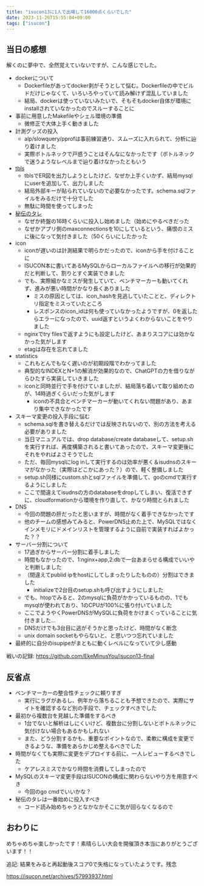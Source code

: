 ```yaml
---
title: "isucon13に1人で出場して16000点くらいでした"
date: 2023-11-26T15:55:04+09:00
tags: ["isucon"]
---
```


## 当日の感想

解くのに夢中で、全然覚えていないですが、こんな感じでした。

- dockerについて
  - Dockerfileがあってdocker剥がそうとして悩む。Dockerfileの中でビルドだけじゃなくて、いろいろやっていて読み解けず混乱していました
  - 結局、dockerは使っていないみたいで、そもそもdocker自体が環境にinstallされていなかったのでスルーすることに
- 事前に用意したMakefileやシェル環境の準備
  - 微修正で大体上手く動きました
- 計測グッズの投入
  - alp/slowquery/pprofは事前練習通り、スムーズに入れられて、分析に辿り着けました
  - 実際ボトルネックで戸惑うことはそんなになかったです（ボトルネックで迷うようなレベルまで辿り着けなかったともいう
- [tbls](https://github.com/k1LoW/tbls)
  - tblsでER図を出力しようとしたけど、なぜか上手くいかず、結局mysqlにuserを追加して、出力しました
  - 結局外部キーが貼られていないので必要なかったです。schema.sqlファイルをみるだけで十分でした
  - 無駄に時間を使ってしまった
- [秘伝のタレ](https://github.com/EkeMinusYou/isucon-template#%E7%A7%98%E4%BC%9D%E3%81%AE%E3%82%BF%E3%83%AC)
  - なぜか終盤の16時くらいに投入し始めました（始めにやるべきだった
  - なぜかアプリ側のmaxconnectionsを10にしているという、痛恨のミスに後になって気付きました（50くらいにしたかった
- icon
  - iconが遅いのは計測結果で明らかだったので、iconから手を付けることに
  - ISUCON本に書いてあるMySQLからローカルファイルへの移行が効果的だと判断して、割りとすぐ実装できました
  - でも、実際細かなミスが発生していて、ベンチマーカーも動いてくれず、進みが悪い時間がかなり長くありました
    - ミスの原因としては、icon_hashを見逃していたことと、ディレクトリ指定をミスっていたところ
    - レスポンスのicon_idは何も使っていなかったようですが、0を返したらエラーになったので、uuid返すというよくわからないことをやりました
  - nginxでtry filesで返すようにも設定したけど、あまりスコアには効かなかった気がします
  - etagは存在を忘れてました
- statistics
  - これもとんでもなく遅いのが初期段階でわかってました
  - 典型的なINDEXとN+1の解消が効果的なので、ChatGPTの力を借りながらひたすら実装していきました
  - iconと同時並行で手を付けていましたが、結局落ち着いて取り組めたのが、14時過ぎくらいだった気がします
    - iconの不具合とベンチマーカーが動いてくれない問題があり、あまり集中できなかったです
- スキーマ変更の投入手段に悩む
  - schema.sqlを書き替えるだけでは反映されないので、別の方法を考える必要がありました
  - 当日マニュアルでは、drop database/create databaseして、setup.shを実行すれば、再度構築されると書いてあったので、スキーマ変更後にそれをやればよさそうでした
  - ただ、毎回mysqlにlog inして実行するのは効率が悪く＆isudnsのスキーマがなかった（実際はどこかにあった？）ので、軽く整備しました
  - setup.sh同様にcustom.shとsqlファイルを準備して、goのcmdで実行するようにしました
  - ここで間違えてisudnsの方のdatabaseをdropしてしまい、復活できずに、cloudformationから環境を作り直して、かなり時間とられました
- DNS
  - 今回の問題の肝だったと思いますが、時間がなく着手できなかったです
  - 他のチームの感想みてみると、PowerDNS止めた上で、MySQLではなくインメモリにドメインリストを管理するように自前で実装すればよかった？？
- サーバー分割について
  - 17過ぎからサーバー分割に着手しました
  - 時間もなかったので、1:nginx+app,2:dbで一台あまらせる構成でいいやと判断しました
  - （間違えてpublid ipをhostにしてしまったりしたものの）分割はできました
    - initializeで2台目のsetup.shも呼び出すようにしました
  - でも、htopでみると、2のmysqlに負荷がかかっているものの、1でもmysqlが使われており、1のCPUが100%に張り付いていました
  - ここでようやくPowerDNSがMySQLに負荷をかけまくっていることに気付きました...
  - DNSだけでも3台目に逃がそうかと思ったけど、時間がなく断念
  - unix domain socketもやらないと、と思いつつ忘れていました
- 最終的に自分のisupipeがまともに動くレベルになっていて少し感動

戦いの記録: https://github.com/EkeMinusYou/isucon13-final

## 反省点

- ベンチマーカーの整合性チェックに頼りすぎ
  - 実行にラグがあるし、例年から落ちることも予想できたので、実際にサイトを確認するなど別の手段で、チェックすべきでした
- 最初から複数台を見越した準備をするべき
  - 1台でないと解析はしにくいけど、複数台に分割しないとボトルネックに気付けない場合もあるかもしれない
  - また、どう分割するかも、重要なポイントなので、柔軟に構成を変更できるような、準備をあらかじめ整えるべきでした
- 時間がなくても実際に変更をデプロイする前に、一人レビューするべきでした
  - ケアレスミスでかなり時間を消費してしまったので
- MySQLのスキーマ変更手段はISUCONの構成に関わらないやり方を用意すべき
  - 今回のgo cmdでいいかな？
- 秘伝のタレは一番始めに投入すべき
  - コード読み始めちゃうとなかなかそこに気が回らなくなるので

## おわりに

めちゃめちゃ楽しかったです！素晴らしい大会を開催頂き本当にありがとうございます！！

追記: 結果をみると再起動後スコア0で失格になっていたようです。残念

https://isucon.net/archives/57993937.html
